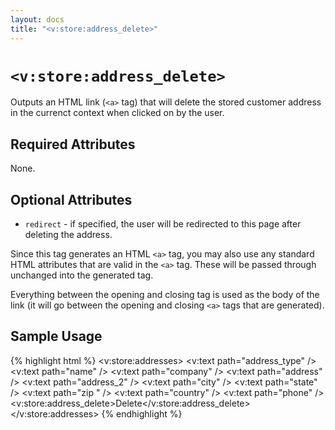 ```yaml
---
layout: docs
title: "<v:store:address_delete>"
---
```


# `<v:store:address_delete>`

Outputs an HTML link (`<a>` tag) that will delete the stored customer
address in the currenct context when clicked on by the user.

## Required Attributes

None.

## Optional Attributes

-   `redirect` - if specified, the user will be redirected to this page
    after deleting the address.

Since this tag generates an HTML `<a>` tag, you may also use any
standard HTML attributes that are valid in the `<a>` tag. These will be
passed through unchanged into the generated tag.

Everything between the opening and closing tag is used as the body of
the link (it will go between the opening and closing `<a>` tags that are
generated).

## Sample Usage

{% highlight html %}
<v:store:addresses>
 <v:text path="address_type" />
 <v:text path="name" />
 <v:text path="company" />
 <v:text path="address" />
 <v:text path="address_2" />
 <v:text path="city" />
 <v:text path="state" />
 <v:text path="zip " />
 <v:text path="country" />
 <v:text path="phone" />
 <v:store:address_delete>Delete</v:store:address_delete>
</v:store:addresses>
{% endhighlight %}
